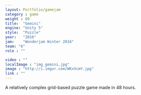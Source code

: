 ```yaml
---
layout: Portfolio/gamejam
category : game
weight : 80
title:  "Gemini"
engine: "Unity 5"
style:  "Puzzle"
year:   "2016"
jam:    "Wonderjam Winter 2016"
team: "6"
role : ""

video : ""
localImage : "img_gemini.jpg"
image : "http://i.imgur.com/WKxVcmY.jpg"
link : ""
---
```

A relatively complex grid-based puzzle game made in 48 hours. 
